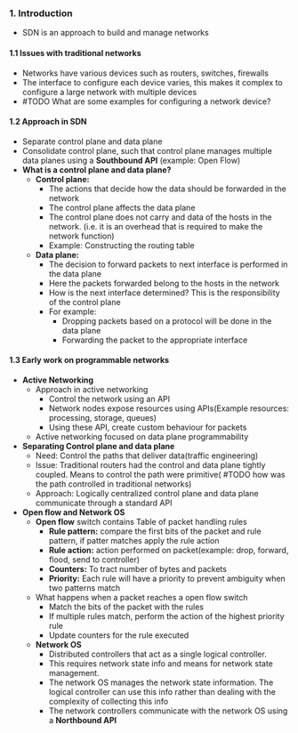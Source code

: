 
### 1. Introduction
- SDN is an approach to build and manage networks
#### 1.1 Issues with traditional networks
- Networks have various devices such as routers, switches, firewalls
- The interface to configure each device varies, this makes it complex to configure a large network with multiple devices
- #TODO What are some examples for configuring a network device?

#### 1.2 Approach in SDN 
- Separate control plane and data plane
- Consolidate control plane, such that control plane manages multiple data planes using a **Southbound API** (example: Open Flow)
- **What is a control plane and data plane?**
	- **Control plane:** 
		- The actions that decide how the data should be forwarded in the network
		- The control plane affects the data plane
		- The control plane does not carry and data of the hosts in the network. (i.e. it is an overhead that is required to make the network function)
		- Example: Constructing the routing table
	- **Data plane:** 
		- The decision to forward packets to next interface is performed in the data plane 
		- Here the packets forwarded belong to the hosts in the network
		- How is the next interface determined? This is the responsibility of the control plane
		- For example: 
			- Dropping packets based on a protocol will be done in the data plane
			- Forwarding the packet to the appropriate interface
#### 1.3 Early work on programmable networks 
- **Active Networking**
	- Approach in active networking 
		- Control the network using an API
		- Network nodes expose resources using APIs(Example resources: processing, storage, queues)
		- Using these API, create custom behaviour for packets
	- Active networking focused on data plane programmability
- **Separating Control plane and data plane**
	- Need: Control the paths that deliver data(traffic engineering)
	- Issue: Traditional routers had the control and data plane tightly coupled. Means to control the path were primitive( #TODO how was the path controlled in traditional networks)
	- Approach: Logically centralized control plane and data plane communicate through a standard API
- **Open flow and Network OS**
	- **Open flow** switch contains Table of packet handling rules 
		- **Rule pattern:** compare the first bits of the packet and rule pattern, if patter matches apply the rule action
		- **Rule action:** action performed on packet(example: drop, forward, flood, send to controller)
		- **Counters:** To tract number of bytes and packets 
		- **Priority:** Each rule will have a priority to prevent ambiguity when two patterns match
	- What happens when a packet reaches a open flow switch
		- Match the bits of the packet with the rules
		- If multiple rules match, perform the action of the highest priority rule
		- Update counters for the rule executed
	- **Network OS**
		- Distributed controllers that act as a single logical controller.
		- This requires network state info and means for network state management.
		- The network OS manages the network state information. The logical controller can use this info rather than dealing with the complexity of collecting this info
		- The network controllers communicate with the network OS using a **Northbound API**